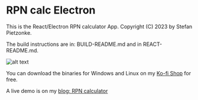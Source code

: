 RPN calc Electron
=================
This is the React/Electron RPN calculator App.
Copyright (C) 2023 by Stefan Pietzonke.

The build instructions are in: BUILD-README.md and in REACT-README.md.

![alt text](https://midnight-koder.net/blog/assets/pictures/rpn-calc-electron-1.0.png "RPN calc Electron screemshot") <br>

You can download the binaries for Windows and Linux on my [Ko-fi Shop](https://ko-fi.com/koder77) for free. <br>

A live demo is on my [blog: RPN calculator](https://midnight-koder.net/blog/misc/) <br>

